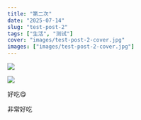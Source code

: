 ```yaml
---
title: "第二次"
date: "2025-07-14"
slug: "test-post-2"
tags: ["生活", "测试"]
cover: "images/test-post-2-cover.jpg"
images: ["images/test-post-2-cover.jpg"]
---
```

![](https://prod-files-secure.s3.us-west-2.amazonaws.com/112d0858-5090-4d34-a606-b75eb8d65fd2/112c6e9b-125a-4f71-a602-843170407767/1000201066.png?X-Amz-Algorithm=AWS4-HMAC-SHA256&X-Amz-Content-Sha256=UNSIGNED-PAYLOAD&X-Amz-Credential=ASIAZI2LB46665JRFECM%2F20250724%2Fus-west-2%2Fs3%2Faws4_request&X-Amz-Date=20250724T161237Z&X-Amz-Expires=3600&X-Amz-Security-Token=IQoJb3JpZ2luX2VjEAcaCXVzLXdlc3QtMiJGMEQCIA6r1njEdvkpTEjQDnJaOi9ofDkwoZGTY2aLDXDxrULJAiAPUnNjNhaGWKi0zWU6Y4oXi7mhrnhLe3D51s8E0xFU4Sr%2FAwgwEAAaDDYzNzQyMzE4MzgwNSIMovMxV%2FCYesAT5voCKtwDGpNtVSfekmKZZPqtN91K%2BhvLD0fZ1scaj89aikUjSqpX90Zr8R3YUFjdElwNzIAB6YcLySLhTxTlGssESHQYQgWp%2Ff0I9Ev7x8jNrAhXaAGPnCQjWl1FzGkzLppFEha7Du%2FJZBVO0tCSm%2BI1VuufAgD6WhukTvDxXd9vcBI1e0VqT3JYbktZ6IT08KIx%2BBs1CY2zSIO9KAQlOYCC8TiRZFK9JzsCL7QBIycxuezqXC764SzVCqyThqo1QAUGNfJuI5NlUvwFfv3hzusVBRrMbM%2B7P5J0l3chahmlQUVgi9maIkViPoxNHWvLqQpXdUUP80wr2d%2FJmGHmUSWGoMyzfSwoome4OdlJxBU5eJW4QovoVEWfxIOmNqbxGSwhdq4zs64N3ZmlKhqGPAcE23fr%2FahvZXUyq91rbtpWrMNbE1puQf92LNE7Z3gXy8v5eDFbsetvJO%2FfsiJId3C1uHhULbA0MeNGnGke9yVKpXzBHq6xuZzYRdD4Vzukz66v3ZXCJwu0d1%2FpwRkTGXwp3BeHjSn2qvwP3UBYSI6aFWpapUNJpHuT4apxz098gaQ3b15TOShNPwbXfg0EdPhYwIZZwXdE38fkxoi4T7RVsZeZaEj8td4Ebf039Ju0I5sw%2BpSJxAY6pgFKlcD5L3NFTh5xat4Z1FKk0c6bm4OJb6fDDFUlkRHk4vv3u2Kve8kFj88NOZVzeY6o4%2Bqj7ZM%2BNpSqudO2Mnu1U7UhrR3S26mGpsDCHffaSe%2BVGkEz7%2BqsdptlBbSq3DRSEuyCwGOaH0Aifqxo8sCJSD1dhpiUNDCanI9RLcDAXQKiQHcRtaIWHbQO0vpnzbvvq92%2F%2BvGd9WQqLF4CZyBPt1FKpJ7h&X-Amz-Signature=489ddddbe12b39ed1d30420e3f8f803bf80454fa9ff9013043d4b23603dccb40&X-Amz-SignedHeaders=host&x-amz-checksum-mode=ENABLED&x-id=GetObject)


![](https://prod-files-secure.s3.us-west-2.amazonaws.com/112d0858-5090-4d34-a606-b75eb8d65fd2/ed0ded8d-aaa6-4918-a222-3cffc3f3330b/1000201056.png?X-Amz-Algorithm=AWS4-HMAC-SHA256&X-Amz-Content-Sha256=UNSIGNED-PAYLOAD&X-Amz-Credential=ASIAZI2LB46665JRFECM%2F20250724%2Fus-west-2%2Fs3%2Faws4_request&X-Amz-Date=20250724T161237Z&X-Amz-Expires=3600&X-Amz-Security-Token=IQoJb3JpZ2luX2VjEAcaCXVzLXdlc3QtMiJGMEQCIA6r1njEdvkpTEjQDnJaOi9ofDkwoZGTY2aLDXDxrULJAiAPUnNjNhaGWKi0zWU6Y4oXi7mhrnhLe3D51s8E0xFU4Sr%2FAwgwEAAaDDYzNzQyMzE4MzgwNSIMovMxV%2FCYesAT5voCKtwDGpNtVSfekmKZZPqtN91K%2BhvLD0fZ1scaj89aikUjSqpX90Zr8R3YUFjdElwNzIAB6YcLySLhTxTlGssESHQYQgWp%2Ff0I9Ev7x8jNrAhXaAGPnCQjWl1FzGkzLppFEha7Du%2FJZBVO0tCSm%2BI1VuufAgD6WhukTvDxXd9vcBI1e0VqT3JYbktZ6IT08KIx%2BBs1CY2zSIO9KAQlOYCC8TiRZFK9JzsCL7QBIycxuezqXC764SzVCqyThqo1QAUGNfJuI5NlUvwFfv3hzusVBRrMbM%2B7P5J0l3chahmlQUVgi9maIkViPoxNHWvLqQpXdUUP80wr2d%2FJmGHmUSWGoMyzfSwoome4OdlJxBU5eJW4QovoVEWfxIOmNqbxGSwhdq4zs64N3ZmlKhqGPAcE23fr%2FahvZXUyq91rbtpWrMNbE1puQf92LNE7Z3gXy8v5eDFbsetvJO%2FfsiJId3C1uHhULbA0MeNGnGke9yVKpXzBHq6xuZzYRdD4Vzukz66v3ZXCJwu0d1%2FpwRkTGXwp3BeHjSn2qvwP3UBYSI6aFWpapUNJpHuT4apxz098gaQ3b15TOShNPwbXfg0EdPhYwIZZwXdE38fkxoi4T7RVsZeZaEj8td4Ebf039Ju0I5sw%2BpSJxAY6pgFKlcD5L3NFTh5xat4Z1FKk0c6bm4OJb6fDDFUlkRHk4vv3u2Kve8kFj88NOZVzeY6o4%2Bqj7ZM%2BNpSqudO2Mnu1U7UhrR3S26mGpsDCHffaSe%2BVGkEz7%2BqsdptlBbSq3DRSEuyCwGOaH0Aifqxo8sCJSD1dhpiUNDCanI9RLcDAXQKiQHcRtaIWHbQO0vpnzbvvq92%2F%2BvGd9WQqLF4CZyBPt1FKpJ7h&X-Amz-Signature=758e78010a449e327ba59752fb3ae5a85a6c746708bb02ab949c4e1863d35d78&X-Amz-SignedHeaders=host&x-amz-checksum-mode=ENABLED&x-id=GetObject)


好吃😋


非常好吃

